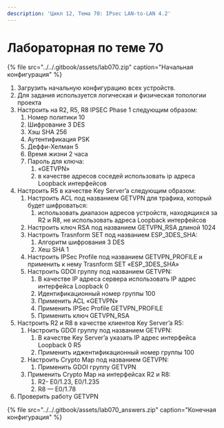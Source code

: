 ```yaml
---
description: 'Цикл 12, Тема 70: IPsec LAN-to-LAN 4.2'
---
```


# Лабораторная по теме 70

{% file src="../../.gitbook/assets/lab070.zip" caption="Начальная конфигурация" %}

1. Загрузить начальную конфигурацию всех устройств.
2. Для задания используется логическая и физическая топологии проекта
3. Настроить на R2, R5, R8 IPSEC Phase 1 следующим образом:
   1. Номер политики 10
   2. Шифрование 3 DES
   3. Хэш SHA 256
   4. Аутентификация PSK
   5. Деффи-Хелман 5
   6. Время жизни 2 часа
   7. Пароль для ключа:
      1. «GETVPN»
      2. в качестве адресов соседей использовать ip адреса Loopback интерфейсов
4. Настроить R5 в качестве Key Server’a следующим образом:
   1. Настроить ACL под названием GETVPN для трафика, который будет шифроваться:
      1. использовать диапазон адресов устройств, находящихся за R2 и R8, не использовать адреса Loopback интерфейсов
   2. Настроить ключ RSA под названием GETVPN\_RSA длиной 1024
   3. Настроить Trasnform SET под названием ESP\_3DES\_SHA:
      1. Алгоритм шифрования 3 DES
      2. Хеш SHA 1
   4. Настроить IPSec Profile под названием GETVPN\_PROFILE и применить к нему Trasnform SET «ESP\_3DES\_SHA»
   5. Настроить GDOI группу под названием GETVPN:
      1. В качестве IP адреса сервера использовать IP адрес интерфейса Loopback 0
      2. Идентификационный номер группы 100
      3. Применить ACL «GETVPN»
      4. Применить IPSec Profile GETVPN\_PROFILE
      5. Применить ключ GETVPN\_RSA
5. Настроить R2 и R8 в качестве клиентов Key Server’a R5:
   1. Настроить GDOI группу под названием GETVPN:
      1. В качестве Key Server’a указать IP адрес интерфейса Loopback 0 R5
      2. Применить иджентификационный номер группы 100
   2. Настроить Crypto Map под названием GETVPN:
      1. Применить GDOI группу GETVPN
   3. Применить Crypto Map на интерфейсах R2 и R8:
      1. R2- E0/1.23, E0/1.235
      2. R8 — E0/1.78
6. Проверить работу GETVPN

{% file src="../../.gitbook/assets/lab070\_answers.zip" caption="Конечная конфигурация" %}

